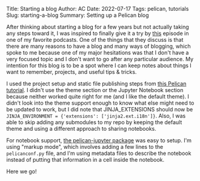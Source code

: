 Title: Starting a blog
Author: AC
Date: 2022-07-17
Tags: pelican, tutorials
Slug: starting-a-blog
Summary: Setting up a Pelican blog

After thinking about starting a blog for a few years but not actually taking any steps toward it, I was inspired to finally give it a try by [this](https://testandcode.com/191) episode in one of my favorite podcasts. One of the things that they discuss is that there are many reasons to have a blog and many ways of blogging, which spoke to me because one of my major hesitations was that I don't have a very focused topic and I don't want to go after any particular audience. My intention for this blog is to be a spot where I can keep notes about things I want to remember, projects, and useful tips & tricks. 

I used the project setup and static file publishing steps from [this Pelican tutorial](https://justinnaldzin.github.io/create-a-website-using-github-pages-and-pelican.html). I didn't use the theme section or the Jupyter Notebook section because neither worked quite right for me (and I like the default theme). I didn't look into the theme support enough to know what else might need to be updated to work, but I did note that JINJA_EXTENSIONS should now be `JINJA_ENVIRONMENT = {'extensions': ['jinja2.ext.i18n']}`. Also, I was able to skip adding any submodules to my repo by keeping the default theme and using a different approach to sharing notebooks.
    
For notebook support, [the pelican-jupyter package](https://pypi.org/project/pelican-jupyter/) was easy to setup. I'm using "markup mode", which involves adding a few lines to the `pelicanconf.py` file, and I'm using metadata files to describe the notebook instead of putting that information in a cell inside the notebook.  

Here we go!